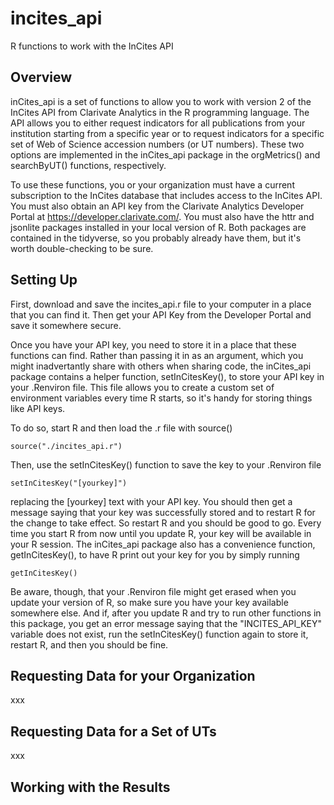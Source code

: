 # incites_api
R functions to work with the InCites API

## Overview
inCites_api is a set of functions to allow you to work with version 2 of the InCites API from Clarivate Analytics in the R programming language. The API allows you to either request indicators for all publications from your institution starting from a specific year or to request indicators for a specific set of Web of Science accession numbers (or UT numbers). These two options are implemented in the inCites_api package in the orgMetrics() and searchByUT() functions, respectively. 

To use these functions, you or your organization must have a current subscription to the InCites database that includes access to the InCites API. You must also obtain an API key from the Clarivate Analytics Developer Portal at https://developer.clarivate.com/. You must also have the httr and jsonlite packages installed in your local version of R. Both packages are contained in the tidyverse, so you probably already have them, but it's worth double-checking to be sure. 

## Setting Up
First, download and save the incites_api.r file to your computer in a place that you can find it. Then get your API Key from the Developer Portal and save it somewhere secure.

Once you have your API key, you need to store it in a place that these functions can find. Rather than passing it in as an argument, which you might inadvertantly share with others when sharing code, the inCites_api package contains a helper function, setInCitesKey(), to store your API key in your .Renviron file. This file allows you to create a custom set of environment variables every time R starts, so it's handy for storing things like API keys. 

To do so, start R and then load the .r file with source()

    source("./incites_api.r")
    
Then, use the setInCitesKey() function to save the key to your .Renviron file

    setInCitesKey("[yourkey]")
    
replacing the [yourkey] text with your API key. You should then get a message saying that your key was successfully stored and to restart R for the change to take effect. So restart R and you should be good to go. Every time you start R from now until you update R, your key will be available in your R session. The inCites_api package also has a convenience function, getInCitesKey(), to have R print out your key for you by simply running

    getInCitesKey()
    
Be aware, though, that your .Renviron file might get erased when you update your version of R, so make sure you have your key available somewhere else. And if, after you update R and try to run other functions in this package, you get an error message saying that the "INCITES_API_KEY" variable does not exist, run the setInCitesKey() function again to store it, restart R, and then you should be fine. 

## Requesting Data for your Organization

xxx

## Requesting Data for a Set of UTs

xxx

## Working with the Results

